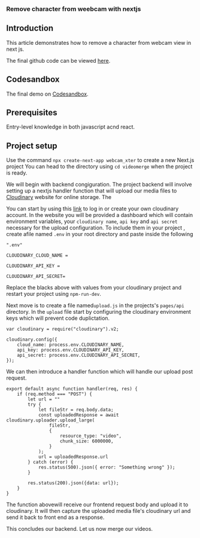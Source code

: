 ### Remove character from weebcam with nextjs


## Introduction

This article demonstrates how to remove a character from webcam view in next js.



The final github code can be viewed [here](/).


## Codesandbox

The final demo on [Codesandbox](/).

<CodeSandbox
title="webcam-character-remover"
id=" "
/>

## Prerequisites

Entry-level knowledge in both javascript acnd react.

## Project setup

Use the command `npx create-next-app webcam_xter` to create a new Next.js project
You can head to the directory using `cd videomerge` when the project is ready.

We will begin with backend congiguration. The project backend will involve setting up a nextjs handler function that will upload our media files to [Cloudinary](https://cloudinary.com/?ap=em) website for online storage. The

You can start by using this [link](https://cloudinary.com/console) to log in  or create your own cloudinary account. In the website you will be provided a dashboard which will contain environment variables, your `cloudinary name`, `api key` and `api secret` necessary for the upload configuration. To include them in your project , create afile named `.env` in your root directory and paste inside the following

```
".env"

CLOUDINARY_CLOUD_NAME =

CLOUDINARY_API_KEY =

CLOUDINARY_API_SECRET=
```

Replace the blacks above with values from your cloudinary project and restart your project using `npm-run-dev`.

Next move is to create a file named`upload.js` in the projects's `pages/api` directory.
In the `upload` file start by configuring the cloudinary environment keys which will prevent code duplictation.


```
var cloudinary = require("cloudinary").v2;

cloudinary.config({
    cloud_name: process.env.CLOUDINARY_NAME,
    api_key: process.env.CLOUDINARY_API_KEY,
    api_secret: process.env.CLOUDINARY_API_SECRET,
});
```
We can then introduce a handler function which will handle our upload post request.

```
export default async function handler(req, res) {
    if (req.method === "POST") {
        let url = ""
        try {
            let fileStr = req.body.data;
            const uploadedResponse = await cloudinary.uploader.upload_large(
                fileStr,
                {
                    resource_type: "video",
                    chunk_size: 6000000,
                }
            );
            url = uploadedResponse.url
        } catch (error) {
            res.status(500).json({ error: "Something wrong" });
        }

        res.status(200).json({data: url});
    }
}
```

The function abovewill receive our frontend request body and upload it to cloudinary. It will then capture the uploaded media file's cloudinary url and send it back to front end as a response.

This concludes our backend. Let us now merge our videos.
